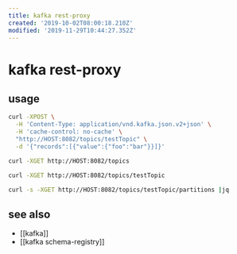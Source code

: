 ```yaml
---
title: kafka rest-proxy
created: '2019-10-02T08:00:18.210Z'
modified: '2019-11-29T10:44:27.352Z'
---
```


# kafka rest-proxy

## usage
```sh
curl -XPOST \
  -H 'Content-Type: application/vnd.kafka.json.v2+json' \
  -H 'cache-control: no-cache' \
  "http://HOST:8082/topics/testTopic" \
  -d '{"records":[{"value":{"foo":"bar"}}]}'

curl -XGET http://HOST:8082/topics

curl -XGET http://HOST:8082/topics/testTopic

curl -s -XGET http://HOST:8082/topics/testTopic/partitions |jq
```

## see also
- [[kafka]]
- [[kafka schema-registry]]
